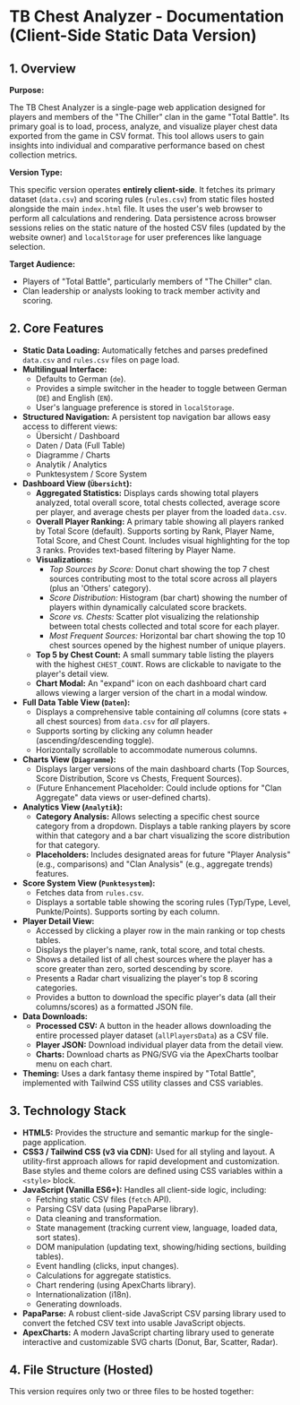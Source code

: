 # TB Chest Analyzer - Documentation (Client-Side Static Data Version)

## 1. Overview

**Purpose:**

The TB Chest Analyzer is a single-page web application designed for players and members of the "The Chiller" clan in the game "Total Battle". Its primary goal is to load, process, analyze, and visualize player chest data exported from the game in CSV format. This tool allows users to gain insights into individual and comparative performance based on chest collection metrics.

**Version Type:**

This specific version operates **entirely client-side**. It fetches its primary dataset (`data.csv`) and scoring rules (`rules.csv`) from static files hosted alongside the main `index.html` file. It uses the user's web browser to perform all calculations and rendering. Data persistence across browser sessions relies on the static nature of the hosted CSV files (updated by the website owner) and `localStorage` for user preferences like language selection.

**Target Audience:**

*   Players of "Total Battle", particularly members of "The Chiller" clan.
*   Clan leadership or analysts looking to track member activity and scoring.

## 2. Core Features

*   **Static Data Loading:** Automatically fetches and parses predefined `data.csv` and `rules.csv` files on page load.
*   **Multilingual Interface:**
    *   Defaults to German (`de`).
    *   Provides a simple switcher in the header to toggle between German (`DE`) and English (`EN`).
    *   User's language preference is stored in `localStorage`.
*   **Structured Navigation:** A persistent top navigation bar allows easy access to different views:
    *   Übersicht / Dashboard
    *   Daten / Data (Full Table)
    *   Diagramme / Charts
    *   Analytik / Analytics
    *   Punktesystem / Score System
*   **Dashboard View (`Übersicht`):**
    *   **Aggregated Statistics:** Displays cards showing total players analyzed, total overall score, total chests collected, average score per player, and average chests per player from the loaded `data.csv`.
    *   **Overall Player Ranking:** A primary table showing all players ranked by Total Score (default). Supports sorting by Rank, Player Name, Total Score, and Chest Count. Includes visual highlighting for the top 3 ranks. Provides text-based filtering by Player Name.
    *   **Visualizations:**
        *   *Top Sources by Score:* Donut chart showing the top 7 chest sources contributing most to the total score across all players (plus an 'Others' category).
        *   *Score Distribution:* Histogram (bar chart) showing the number of players within dynamically calculated score brackets.
        *   *Score vs. Chests:* Scatter plot visualizing the relationship between total chests collected and total score for each player.
        *   *Most Frequent Sources:* Horizontal bar chart showing the top 10 chest sources opened by the highest number of unique players.
    *   **Top 5 by Chest Count:** A small summary table listing the players with the highest `CHEST_COUNT`. Rows are clickable to navigate to the player's detail view.
    *   **Chart Modal:** An "expand" icon on each dashboard chart card allows viewing a larger version of the chart in a modal window.
*   **Full Data Table View (`Daten`):**
    *   Displays a comprehensive table containing *all* columns (core stats + all chest sources) from `data.csv` for *all* players.
    *   Supports sorting by clicking any column header (ascending/descending toggle).
    *   Horizontally scrollable to accommodate numerous columns.
*   **Charts View (`Diagramme`):**
    *   Displays larger versions of the main dashboard charts (Top Sources, Score Distribution, Score vs Chests, Frequent Sources).
    *   (Future Enhancement Placeholder: Could include options for "Clan Aggregate" data views or user-defined charts).
*   **Analytics View (`Analytik`):**
    *   **Category Analysis:** Allows selecting a specific chest source category from a dropdown. Displays a table ranking players by score within that category and a bar chart visualizing the score distribution for that category.
    *   **Placeholders:** Includes designated areas for future "Player Analysis" (e.g., comparisons) and "Clan Analysis" (e.g., aggregate trends) features.
*   **Score System View (`Punktesystem`):**
    *   Fetches data from `rules.csv`.
    *   Displays a sortable table showing the scoring rules (Typ/Type, Level, Punkte/Points). Supports sorting by each column.
*   **Player Detail View:**
    *   Accessed by clicking a player row in the main ranking or top chests tables.
    *   Displays the player's name, rank, total score, and total chests.
    *   Shows a detailed list of all chest sources where the player has a score greater than zero, sorted descending by score.
    *   Presents a Radar chart visualizing the player's top 8 scoring categories.
    *   Provides a button to download the specific player's data (all their columns/scores) as a formatted JSON file.
*   **Data Downloads:**
    *   **Processed CSV:** A button in the header allows downloading the entire processed player dataset (`allPlayersData`) as a CSV file.
    *   **Player JSON:** Download individual player data from the detail view.
    *   **Charts:** Download charts as PNG/SVG via the ApexCharts toolbar menu on each chart.
*   **Theming:** Uses a dark fantasy theme inspired by "Total Battle", implemented with Tailwind CSS utility classes and CSS variables.

## 3. Technology Stack

*   **HTML5:** Provides the structure and semantic markup for the single-page application.
*   **CSS3 / Tailwind CSS (v3 via CDN):** Used for all styling and layout. A utility-first approach allows for rapid development and customization. Base styles and theme colors are defined using CSS variables within a `<style>` block.
*   **JavaScript (Vanilla ES6+):** Handles all client-side logic, including:
    *   Fetching static CSV files (`fetch` API).
    *   Parsing CSV data (using PapaParse library).
    *   Data cleaning and transformation.
    *   State management (tracking current view, language, loaded data, sort states).
    *   DOM manipulation (updating text, showing/hiding sections, building tables).
    *   Event handling (clicks, input changes).
    *   Calculations for aggregate statistics.
    *   Chart rendering (using ApexCharts library).
    *   Internationalization (i18n).
    *   Generating downloads.
*   **PapaParse:** A robust client-side JavaScript CSV parsing library used to convert the fetched CSV text into usable JavaScript objects.
*   **ApexCharts:** A modern JavaScript charting library used to generate interactive and customizable SVG charts (Donut, Bar, Scatter, Radar).

## 4. File Structure (Hosted)

This version requires only two or three files to be hosted together: